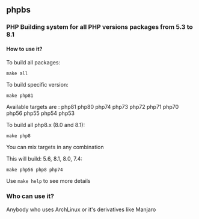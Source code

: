 ## phpbs
### PHP Building system for all PHP versions packages from 5.3 to 8.1

#### How to use it?

To build all packages:
```
make all
```

To build specific version:
```
make php81
```

Available targets are : php81 php80 php74 php73 php72 php71 php70 php56 php55 php54 php53

To build all php8.x (8.0 and 8.1):
```
make php8
```

You can mix targets in any combination

This will build: 5.6, 8.1, 8.0, 7.4:
```
make php56 php8 php74
```

Use ``make help`` to see more details

### Who can use it?

Anybody who uses ArchLinux or it's derivatives like Manjaro
